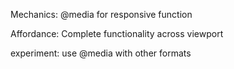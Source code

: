 Mechanics:
@media for responsive function

Affordance:
Complete functionality across viewport

experiment:
use @media with other formats 